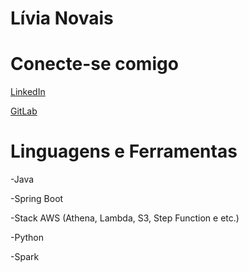 # Lívia Novais

# Conecte-se comigo
[LinkedIn](https://www.linkedin.com/in/livia-novais-sousa-596826209/)

[GitLab](https://github.com/Lns14)

# Linguagens e Ferramentas

-Java

-Spring Boot

-Stack AWS (Athena, Lambda, S3, Step Function e etc.)

-Python

-Spark


